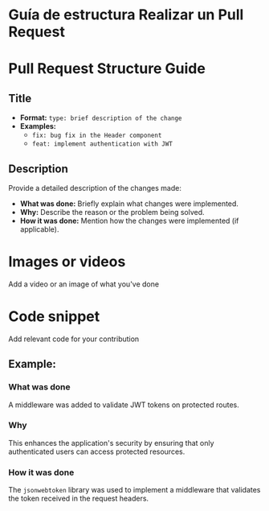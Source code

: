 # Guía de estructura Realizar un Pull Request

# Pull Request Structure Guide

## Title
- **Format:** `type: brief description of the change`
- **Examples:**
  - `fix: bug fix in the Header component`
  - `feat: implement authentication with JWT`

## Description
Provide a detailed description of the changes made:

- **What was done:** Briefly explain what changes were implemented.
- **Why:** Describe the reason or the problem being solved.
- **How it was done:** Mention how the changes were implemented (if applicable).

# Images or videos
Add a video or an image of what you've done

# Code snippet
Add relevant code for your contribution

## Example:

### What was done
A middleware was added to validate JWT tokens on protected routes.

### Why
This enhances the application's security by ensuring that only authenticated users can access protected resources.

### How it was done
The `jsonwebtoken` library was used to implement a middleware that validates the token received in the request headers.
